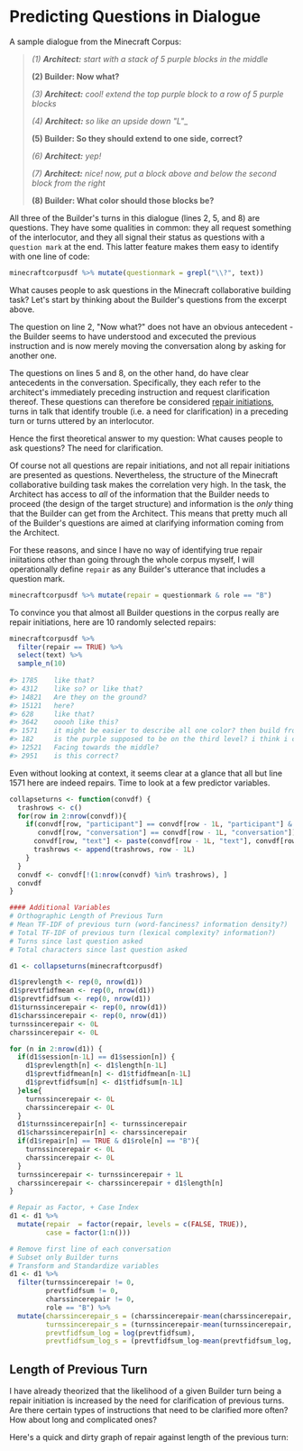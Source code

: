 # Predicting Questions in Dialogue

A sample dialogue from the Minecraft Corpus:

> _(1) **Architect:** start with a stack of 5 purple blocks in the middle_
> 
> __(2) **Builder:** Now what?__
> 
> _(3) **Architect:** cool! extend the top purple block to a row of 5 purple blocks_
> 
> _(4) **Architect:** so like an upside down "L"__
> 
> __(5) **Builder:** So they should extend to one side, correct?__
> 
> _(6) **Architect:** yep!_
> 
> _(7) **Architect:** nice! now, put a block above and below the second block from the right_
> 
> __(8) **Builder:** What color should those blocks be?__

All three of the Builder's turns in this dialogue (lines 2, 5, and 8) are questions. They have some qualities in common: they all request something of the interlocutor, and they all signal their status as questions with a `question mark` at the end. This latter feature makes them easy to identify with one line of code: 
```r
minecraftcorpusdf %>% mutate(questionmark = grepl("\\?", text))
```
What causes people to ask questions in the Minecraft collaborative building task? Let's start by thinking about the Builder's questions from the excerpt above. 

The question on line 2, "Now what?" does not have an obvious antecedent - the Builder seems to have understood and excecuted the previous instruction and is now merely moving the conversation along by asking for another one.

The questions on lines 5 and 8, on the other hand, do have clear antecedents in the conversation. Specifically, they each refer to the architect's immediately preceding instruction and request clarification thereof. These questions can therefore be considered [repair initiations](https://onlinelibrary.wiley.com/doi/full/10.1111/tops.12339), turns in talk that identify trouble (i.e. a need for clarification) in a preceding turn or turns uttered by an interlocutor.

Hence the first theoretical answer to my question: What causes people to ask questions? The need for clarification.

Of course not all questions are repair initiations, and not all repair initiations are presented as questions. Nevertheless, the structure of the Minecraft collaborative building task makes the correlation very high. In the task, the Architect has access to _all_ of the information that the Builder needs to proceed (the design of the target structure) and information is the _only_ thing that the Builder can get from the Architect. This means that pretty much all of the Builder's questions are aimed at clarifying information coming from the Architect. 

For these reasons, and since I have no way of identifying true repair iniitations other than going through the whole corpus myself, I will operationally define `repair` as any Builder's utterance that includes a question mark.

```r
minecraftcorpusdf %>% mutate(repair = questionmark & role == "B")
```

To convince you that almost all Builder questions in the corpus really are repair initiations, here are 10 randomly selected repairs:
```r
minecraftcorpusdf %>%
  filter(repair == TRUE) %>%
  select(text) %>%
  sample_n(10)
  
#> 1785    like that?
#> 4312    like so? or like that?
#> 14821   Are they on the ground?
#> 15121   here?
#> 628     like that?
#> 3642    ooooh like this?
#> 1571    it might be easier to describe all one color? then build from there?
#> 182     is the purple supposed to be on the third level? i think i could make it float..
#> 12521   Facing towards the middle?
#> 2951    is this correct?
```
Even without looking at context, it seems clear at a glance that all but line 1571 here are indeed repairs.
Time to look at a few predictor variables.

```r
collapseturns <- function(convdf) {
  trashrows <- c()
  for(row in 2:nrow(convdf)){
    if(convdf[row, "participant"] == convdf[row - 1L, "participant"] & 
       convdf[row, "conversation"] == convdf[row - 1L, "conversation"]){
      convdf[row, "text"] <- paste(convdf[row - 1L, "text"], convdf[row, "text"])
      trashrows <- append(trashrows, row - 1L)
    }
  }
  convdf <- convdf[!(1:nrow(convdf) %in% trashrows), ]
  convdf
}

#### Additional Variables
# Orthographic Length of Previous Turn
# Mean TF-IDF of previous turn (word-fanciness? information density?)
# Total TF-IDF of previous turn (lexical complexity? information?)
# Turns since last question asked
# Total characters since last question asked

d1 <- collapseturns(minecraftcorpusdf)

d1$prevlength <- rep(0, nrow(d1))
d1$prevtfidfmean <- rep(0, nrow(d1))
d1$prevtfidfsum <- rep(0, nrow(d1))
d1$turnssincerepair <- rep(0, nrow(d1))
d1$charssincerepair <- rep(0, nrow(d1))
turnssincerepair <- 0L
charssincerepair <- 0L

for (n in 2:nrow(d1)) {
  if(d1$session[n-1L] == d1$session[n]) {
    d1$prevlength[n] <- d1$length[n-1L]
    d1$prevtfidfmean[n] <- d1$tfidfmean[n-1L]
    d1$prevtfidfsum[n] <- d1$tfidfsum[n-1L]
  }else{
    turnssincerepair <- 0L
    charssincerepair <- 0L
  }
  d1$turnssincerepair[n] <- turnssincerepair
  d1$charssincerepair[n] <- charssincerepair
  if(d1$repair[n] == TRUE & d1$role[n] == "B"){
    turnssincerepair <- 0L
    charssincerepair <- 0L
  }
  turnssincerepair <- turnssincerepair + 1L
  charssincerepair <- charssincerepair + d1$length[n]
}

# Repair as Factor, + Case Index
d1 <- d1 %>%  
  mutate(repair  = factor(repair, levels = c(FALSE, TRUE)),
         case = factor(1:n()))

# Remove first line of each conversation
# Subset only Builder turns
# Transform and Standardize variables
d1 <- d1 %>%
  filter(turnssincerepair != 0, 
         prevtfidfsum != 0, 
         charssincerepair != 0,
         role == "B") %>%
  mutate(charssincerepair_s = (charssincerepair-mean(charssincerepair, na.rm = T))/sd(charssincerepair, na.rm = T),
         turnssincerepair_s = (turnssincerepair-mean(turnssincerepair, na.rm = T))/sd(turnssincerepair, na.rm = T),
         prevtfidfsum_log = log(prevtfidfsum),
         prevtfidfsum_log_s = (prevtfidfsum_log-mean(prevtfidfsum_log, na.rm = T))/sd(prevtfidfsum_log, na.rm = T))
```

## Length of Previous Turn

I have already theorized that the likelihood of a given Builder turn being a repair initiation is increased by the need for clarification of previous turns. Are there certain types of instructions that need to be clarified more often? How about long and complicated ones?

Here's a quick and dirty graph of repair against length of the previous turn:

